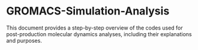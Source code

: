 # GROMACS-Simulation-Analysis
This document provides a step-by-step overview of the codes used for post-production molecular dynamics analyses, including their explanations and purposes.
